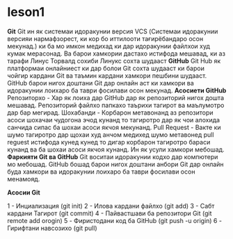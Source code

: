 # leson1

   **Git**
Git ин як системаи идоракунии версия VCS (Системаи идоракунии версияи нармафзорест, ки кор бо иттилооти тағирёбандаро осон мекунад.) ки ба мо имкон медихад ки дар идоракунии файлхои худ кумак мерасонад. Ва барои хамкории дастахо истифода мешавад, ки аз тарафи Линус Торвалд сохиби Линукс сохта шудааст
   **GitHub**
Git Hub як платформаи онлайниест ки дар болои Git сохта шудааст ки барои чойгир кардани Git ва таъмин кардани хамкори пешбини шудааст.
GitHub барои нигох доштани Git дар онлайн аст ки хамкори ва идоракунии лоихаро ба таври фосилави осон мекунад.
  **Асосиети GitHub**
 Репозиторхо - Хар як лоиха дар GitHub дар як репозиторий нигох дошта мешавад. Репозиторий файлхо папкахо таърихи тагирот ва маълумотро дар бар мегирад.
 Шохабанди - Корбарон метавонанд аз репозитори асоси шохачаи чудогона эчод кунанд то тагиротро дар як чои алохида санчида сипас ба шохаи асоси якчоя мекунанд.
 Pull Request - Вакте ки шумо тагиротро дар щохаи худ анчом медихед шумо метавонед pull reguest истифода кунед кунед то  дигар корбарон тагиротро бараси кунанд ва ба шохаи асоси якчоя кунанд. Ин як усули хамкори мебошад.
  **Фаркияти Git ва GitHub**
Git воситаи идоракунии кодхо дар компютери мо мебошад. GitHub бошад барои нигох доштани анбори Git дар онлайн буда хамкори ва идоракунии лоихаро ба таври фосилави осон менамояд.

**Асосии Git**

1 - Инциализация (git init)
2 - Илова кардани файлхо (git add)
3 - Сабт кардани Тагирот (git commit)
4 - Пайвастшави ба репозитори Git (git remote add orogin)
5 - Фиристодани код ба GitHub (git push -u origin)
6 - Гирифтани навсозихо (git pull)